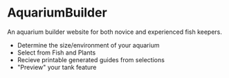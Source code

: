 # AquariumBuilder
An aquarium builder website for both novice and experienced fish keepers.
<ul>
    <li> Determine the size/environment of your aquarium </li>
    <li> Select from Fish and Plants </li>
    <li> Recieve printable generated guides from selections</li>
    <li> "Preview" your tank feature </li>
</ul>
